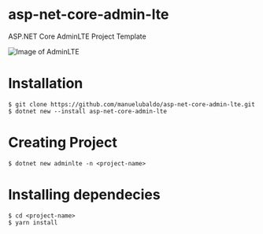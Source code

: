 # asp-net-core-admin-lte
ASP.NET Core AdminLTE Project Template

![Image of AdminLTE](https://raw.githubusercontent.com/manuelubaldo/asp-net-core-admin-lte/master/screenshot.png)

# Installation
```
$ git clone https://github.com/manuelubaldo/asp-net-core-admin-lte.git
$ dotnet new --install asp-net-core-admin-lte
```
# Creating Project
```
$ dotnet new adminlte -n <project-name>
```
  
# Installing dependecies
```
$ cd <project-name>
$ yarn install
```
